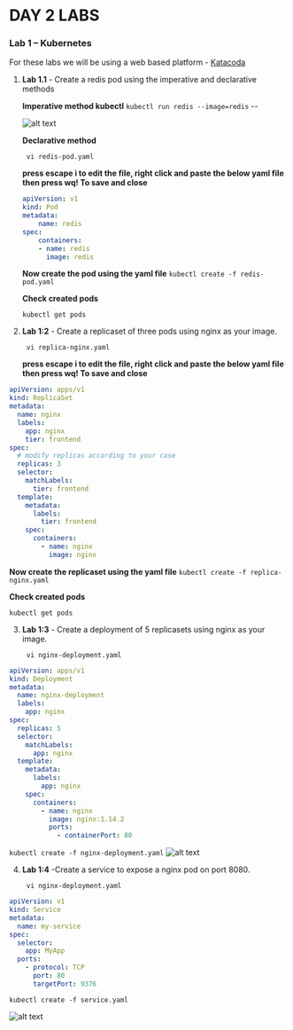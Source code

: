# DAY 2 LABS

### Lab 1 – Kubernetes

For these labs we will be using a web based platform - [Katacoda](https://www.katacoda.com/courses/kubernetes/playground)


1. **Lab 1.1** - Create a redis pod using the imperative and declarative methods

   **Imperative method kubectl**
   ``` kubectl run redis --image=redis ``` --

   ![alt text](../img/kubernetes_imperative_pod.png "kubernetes_Pod")

   **Declarative method**

   ``` vi redis-pod.yaml```

    **press escape i to edit the file, right click and paste the below yaml file  then press wq! To save and close**

    ```YAML
    apiVersion: v1
    kind: Pod
    metadata:
        name: redis
    spec:
        containers:
        - name: redis
          image: redis
    ```
    **Now create the pod using the yaml file**
    ``` kubectl create -f redis-pod.yaml ```

    **Check created pods** 
    
    ``` kubectl get pods ```


2. **Lab 1:2** - Create a replicaset of three pods using nginx as your image.

     ``` vi replica-nginx.yaml```

    **press escape i to edit the file, right click and paste the below yaml file  then press wq! To save and close**

```YAML
apiVersion: apps/v1
kind: ReplicaSet
metadata:
  name: nginx
  labels:
    app: nginx
    tier: frontend
spec:
  # modify replicas according to your case
  replicas: 3
  selector:
    matchLabels:
      tier: frontend
  template:
    metadata:
      labels:
        tier: frontend
    spec:
      containers:
        - name: nginx
          image: nginx
```

**Now create the replicaset using the yaml file**
    ``` kubectl create -f replica-nginx.yaml ```

**Check created pods** 
    
``` kubectl get pods ```

     
3. **Lab 1:3** - Create a deployment of 5 replicasets using nginx as your image.

    ``` vi nginx-deployment.yaml```
```YAML
apiVersion: apps/v1
kind: Deployment
metadata:
  name: nginx-deployment
  labels:
    app: nginx
spec:
  replicas: 5
  selector:
    matchLabels:
      app: nginx
  template:
    metadata:
      labels:
        app: nginx
    spec:
      containers:
        - name: nginx
          image: nginx:1.14.2
          ports:
            - containerPort: 80
```
  ``` kubectl create -f nginx-deployment.yaml ```
![alt text](../img/kub-deployment.png "deployment")

4. **Lab 1:4** -Create a service to expose a nginx pod on port 8080.

    ``` vi nginx-deployment.yaml```
```YAML
apiVersion: v1
kind: Service
metadata:
  name: my-service
spec:
  selector:
    app: MyApp
  ports:
    - protocol: TCP
      port: 80
      targetPort: 9376
```

``` kubectl create -f service.yaml ```

![alt text](../img/kub-services.png "deployment")